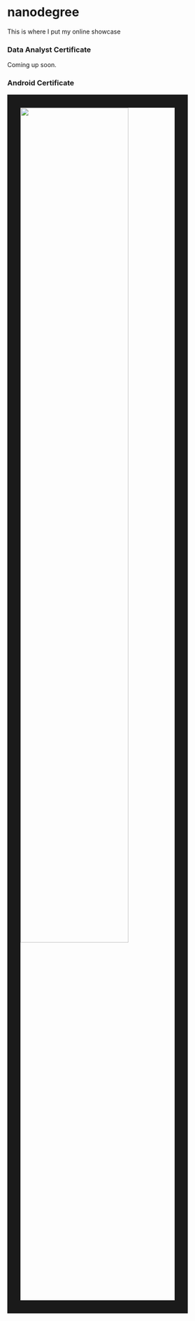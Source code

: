 # nanodegree
This is where I put my online showcase

### Data Analyst Certificate

Coming up soon.


### Android Certificate
<img width="70%" border="30" src="https://user-images.githubusercontent.com/13763933/51610443-604c4780-1f4f-11e9-9751-9dd9b7498973.png"/>
<br>